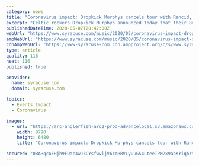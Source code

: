 ```yaml
---
category: news
title: "Coronavirus impact: Dropkick Murphys cancels tour with Rancid, including Western NY show"
excerpt: "Celtic rockers Dropkick Murphys announced today that their Boston to Berkley Tour II is now canceled due to coronavirus pandemic concerns. The two headliner tour with Rancid was set to end at the ArtPark Amphitheater in Lewiston,"
publishedDateTime: 2020-05-07T20:47:00Z
webUrl: "https://www.syracuse.com/music/2020/05/coronavirus-impact-dropkick-murphys-cancels-tour-with-rancid-including-western-ny-show.html"
ampWebUrl: "https://www.syracuse.com/music/2020/05/coronavirus-impact-dropkick-murphys-cancels-tour-with-rancid-including-western-ny-show.html?outputType=amp"
cdnAmpWebUrl: "https://www-syracuse-com.cdn.ampproject.org/c/s/www.syracuse.com/music/2020/05/coronavirus-impact-dropkick-murphys-cancels-tour-with-rancid-including-western-ny-show.html?outputType=amp"
type: article
quality: 116
heat: 116
published: true

provider:
  name: syracuse.com
  domain: syracuse.com

topics:
  - Events Impact
  - Coronavirus

images:
  - url: "https://arc-anglerfish-arc2-prod-advancelocal.s3.amazonaws.com/public/CHVVVP7AYRBNXMVCQTFXFFWAUE.jpg"
    width: 9790
    height: 6480
    title: "Coronavirus impact: Dropkick Murphys cancels tour with Rancid, including Western NY show"

secured: "0BAHqcAFHjh9FQac4wJ3CYsfwvljV6cqHBVLyuuGS4LteeIPM2x9abKYiqbrNyLepPlH1tvhbM8Y1NNcnm3NgPgj6AsaVuWgyGDQKWAis5H4LyToL83awF19VJuQlOyeGLVfF9A02KM39zTWptPN11SotrY5YQqDQYVoc/rzBlk0vMz3PHIvkusKYt87Bw7m1lLNFnABSB4hLSL3cjMfWnrQTj5ZfhZvKgkdJ94PiVE80NgpYKIfub/q1/Tp5IrHpR/FenOi0gd+eO03AXTOXmJ3ziNB81ogpG9fmTCHfgFDwge4QDKhDfIcGO6I4vhu;9ygemo5LzA5x7eGLDaKGuQ=="
---
```


